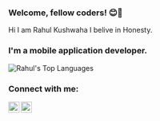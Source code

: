 ### Welcome, fellow coders! 😊👋

Hi I am Rahul Kushwaha
I belive in Honesty.


### I'm a mobile application developer.


![Rahul's Top Languages](https://github-readme-stats.vercel.app/api/top-langs/?username=lighttt&layout=compact&theme=algolia)

### Connect with me:

[<img align="left" alt="My Website" width="22px" src="https://toppng.com/uploads/preview/web-png-jpg-transparent-stock-website-icon-blue-11563644926reanjnmk6x.png" />][website]

[<img align="left" alt="LinkedIn" width="22px" src="(https://upload.wikimedia.org/wikipedia/commons/thumb/e/ef/Stack_Overflow_icon.svg/768px-Stack_Overflow_icon.svg.png)" />][linkedin]

<br />

[website]: https://rahulkushwaha482.github.io/#/
[linkedin]: https://in.linkedin.com/in/rahulkushwaha482
[StackOverflow]: https://stackoverflow.com/users/8546205/rahul-kushwaha
